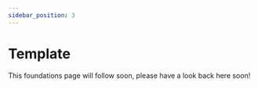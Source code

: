 ```yaml
---
sidebar_position: 3
---
```


# Template

This foundations page will follow soon, please have a look back here soon!
